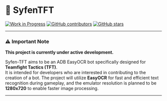 # **🐉 SyfenTFT**

[![Work in Progress](https://img.shields.io/badge/Status-Work%20in%20Progress-orange)](https://github.com/Leviaria/SyfenTFT)
[![GitHub contributors](https://img.shields.io/github/contributors/Leviaria/SyfenTFT)](https://github.com/Leviaria/SyfenTFT/graphs/contributors)
[![GitHub stars](https://img.shields.io/github/stars/Leviaria/SyfenTFT)](https://github.com/Leviaria/SyfenTFT/stargazers)

---

### ⚠️ Important Note

**This project is currently under active development.**  

Syfen-TFT aims to be an ADB EasyOCR bot specifically designed for **Teamfight Tactics (TFT)**.  
It is intended for developers who are interested in contributing to the creation of a bot. The project will utilize **EasyOCR** for fast and efficient text recognition during gameplay, and the emulator resolution is planned to be **1280x720** to enable faster image processing.

---

